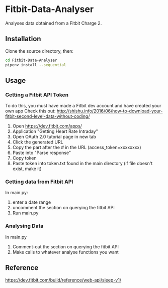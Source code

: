 # Fitbit-Data-Analyser

Analyses data obtained from a Fitbit Charge 2.

## Installation

Clone the source directory, then:

```bash
cd Fitbit-Data-Analyser
pipenv install --sequential
```

## Usage

### Getting a Fitbit API Token

To do this, you must have made a Fitbit dev account and have created your own app
Check this out: http://shishu.info/2016/06/how-to-download-your-fitbit-second-level-data-without-coding/

1. Open https://dev.fitbit.com/apps/
2. Application "Getting Heart Rate Intraday"
3. Open OAuth 2.0 tutorial page in new tab
4. Click the generated URL
5. Copy the part after the # in the URL (access_token=xxxxxxxx)
6. Paste into "Parse response"
7. Copy token
8. Paste token into token.txt found in the main directory (if file doesn't exist, make it)

### Getting data from Fitbit API

In main.py:
1. enter a date range
2. uncomment the section on querying the fitbit API
3. Run main.py

### Analysing Data

In main.py
1. Comment-out the section on querying the fitbit API
2. Make calls to whatever analyse functions you want


## Reference
https://dev.fitbit.com/build/reference/web-api/sleep-v1/

